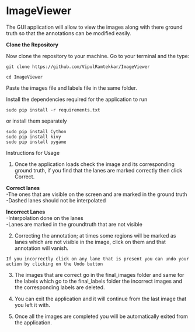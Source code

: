 # ImageViewer
The GUI application will allow to view the images along with there ground truth so that the annotations can be modified easily.

**Clone the Repository**

Now clone the repository to your machine. Go to your terminal and the type:
```
git clone https://github.com/VipulRamtekkar/ImageViewer
```
```
cd ImageViewer
```

Paste the images file and labels file in the same folder.

Install the dependencies required for the application to run

```
sudo pip install -r requirements.txt
```

or install them separately

```
sudo pip install Cython
sudo pip install kivy
sudo pip install pygame
```

Instructions for Usage

1. Once the application loads check the image and its corresponding ground truth, if you find that the lanes are marked correctly then click Correct. <br>

**Correct lanes** <br>
-The ones that are visible on the screen and are marked in the ground truth <br>
-Dashed lanes should not be interpolated <br>

**Incorrect Lanes** <br>
-Interpolation done on the lanes <br>
-Lanes are marked in the groundtruth that are not visible <br>

2. Correcting the annotation; at times some regions will be marked as lanes which are not visible in the image, click on them and that annotation will vanish. 

```If you incorrectly click on any lane that is present you can undo your action by clicking on the Undo button```

3. The images that are correct go in the final_images folder and same for the labels which go to the final_labels folder
the incorrect images and the corresponding labels are deleted. 

4. You can exit the application and it will continue from the last image that you left it with.

5. Once all the images are completed you will be automatically exited from the application.
